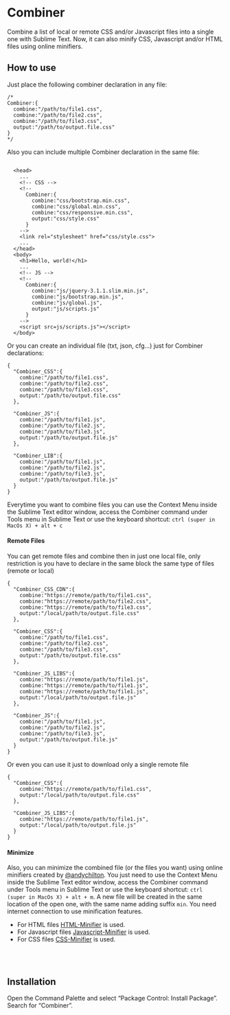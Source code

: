 # Combiner
Combine a list of local or remote CSS and/or Javascript files into a single one with Sublime Text. Now, it can also minify CSS, Javascript and/or HTML files using online minifiers.


## How to use
Just place the following combiner declaration in any file:

```
/*
Combiner:{
  combine:"/path/to/file1.css",
  combine:"/path/to/file2.css",
  combine:"/path/to/file3.css",
  output:"/path/to/output.file.css"
}
*/
```

Also you can include multiple Combiner declaration in the same file:

```

  <head>
    ...
    <!-- CSS -->  
    <!--
      Combiner:{
        combine:"css/bootstrap.min.css",
        combine:"css/global.min.css",
        combine:"css/responsive.min.css",
        output:"css/style.css"
      }
    -->
    <link rel="stylesheet" href="css/style.css">
    ...
  </head>
  <body>
    <h1>Hello, world!</h1>
    ...
    <!-- JS -->
    <!--
      Combiner:{
        combine:"js/jquery-3.1.1.slim.min.js",
        combine:"js/bootstrap.min.js",
        combine:"js/global.js",
        output:"js/scripts.js"
      }
    -->
    <script src=js/scripts.js"></script>
  </body>

```

Or you can create an individual file (txt, json, cfg...) just for Combiner declarations:

```
{
  "Combiner_CSS":{
    combine:"/path/to/file1.css",
    combine:"/path/to/file2.css",
    combine:"/path/to/file3.css",
    output:"/path/to/output.file.css"
  },
  
  "Combiner_JS":{
    combine:"/path/to/file1.js",
    combine:"/path/to/file2.js",
    combine:"/path/to/file3.js",
    output:"/path/to/output.file.js"
  },
  
  "Combiner_LIB":{
    combine:"/path/to/file1.js",
    combine:"/path/to/file2.js",
    combine:"/path/to/file3.js",
    output:"/path/to/output.file.js"
  }
}

```

Everytime you want to combine files you can use the Context Menu inside the Sublime Text editor window, access the Combiner command under Tools menu in Sublime Text or use the keyboard shortcut: `ctrl (super in MacOs X) + alt + c`


#### Remote Files

You can get remote files and combine then in just one local file, only restriction is you have to declare in the same block the same type of files (remote or local)

```
{ 
  "Combiner_CSS_CDN":{
    combine:"https://remote/path/to/file1.css",
    combine:"https://remote/path/to/file2.css",
    combine:"https://remote/path/to/file3.css",
    output:"/local/path/to/output.file.css"
  },

  "Combiner_CSS":{
    combine:"/path/to/file1.css",
    combine:"/path/to/file2.css",
    combine:"/path/to/file3.css",
    output:"/path/to/output.file.css"
  },

  "Combiner_JS_LIBS":{
    combine:"https://remote/path/to/file1.js",
    combine:"https://remote/path/to/file1.js",
    combine:"https://remote/path/to/file1.js",
    output:"/local/path/to/output.file.js"
  },
  
  "Combiner_JS":{
    combine:"/path/to/file1.js",
    combine:"/path/to/file2.js",
    combine:"/path/to/file3.js",
    output:"/path/to/output.file.js"
  }
}

```

Or even you can use it just to download only a single remote file

```
{ 
  "Combiner_CSS":{
    combine:"https://remote/path/to/file1.css",
    output:"/local/path/to/output.file.css"
  },

  "Combiner_JS_LIBS":{
    combine:"https://remote/path/to/file1.js",
    output:"/local/path/to/output.file.js"
  }
}

```

#### Minimize

Also, you can minimize the combined file (or the files you want) using online minifiers created by [@andychilton](https://twitter.com/andychilton). You just need to use the Context Menu inside the Sublime Text editor window, access the Combiner command under Tools menu in Sublime Text or use the keyboard shortcut: `ctrl (super in MacOs X) + alt + m`. A new file will be created in the same location of the open one, with the same name adding suffix `min`. You need internet connection to use minification features.

- For HTML files [HTML-Minifier](https://html-minifier.com/) is used.
- For Javascript files [Javascript-Minifier](https://javascript-minifier.com) is used.
- For CSS files [CSS-Minifier](https://cssminifier.com/) is used.

<br><br>

## Installation
Open the Command Palette and select “Package Control: Install Package”. Search for “Combiner”.
